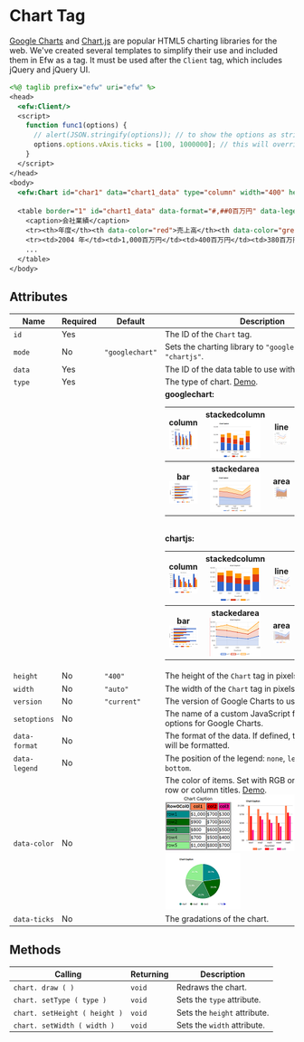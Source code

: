 # Chart Tag

[Google Charts](https://developers.google.com/chart/) and [Chart.js](https://www.chartjs.org/) are popular HTML5 charting libraries for the web. We've created several templates to simplify their use and included them in Efw as a tag. It must be used after the `Client` tag, which includes jQuery and jQuery UI.

```jsp
<%@ taglib prefix="efw" uri="efw" %>
<head>
  <efw:Client/>
  <script>
    function func1(options) {
      // alert(JSON.stringify(options)); // to show the options as string.
      options.options.vAxis.ticks = [100, 1000000]; // this will override the data-ticks attribute
    }
  </script>
</head>
<body>
  <efw:Chart id="char1" data="chart1_data" type="column" width="400" height="250" version="45.2" setoptions="func1" /> // or efw:chart, efw:CHART

  <table border="1" id="chart1_data" data-format="#,##0百万円" data-legend="bottom" data-ticks="100,1000000">
    <caption>会社業績</caption>
    <tr><th>年度</th><th data-color="red">売上高</th><th data-color="green">営業利益</th><th data-color="blue">経常利益</th></tr>
    <tr><td>2004 年</td><td>1,000百万円</td><td>400百万円</td><td>380百万円</td></tr>
    ...
  </table>
</body>
```

## Attributes

| Name | Required | Default | Description |
|---|---|---|---|
| `id` | Yes |  | The ID of the `Chart` tag. |
| `mode` | No | `"googlechart"` | Sets the charting library to `"googlechart"` or `"chartjs"`. |
| `data` | Yes |  | The ID of the data table to use with the `Chart` tag. |
| `type` | Yes |  | The type of chart. [Demo](https://efwgrp.github.io/efw4.X/help/chart/chartSampleTypes.html). |
|  |  |  | **googlechart:**<br><table><tr><th>column<br>![Column Chart](../img/chart/gl_column.png)</th><th>stackedcolumn<br>![Stacked Column Chart](../img/chart/gl_stackedcolumn.png)</th><th>line<br>![Line Chart](../img/chart/gl_line.png)</th><th>pie<br>![Pie Chart](../img/chart/gl_pie.png)</th><th>donut<br>![Donut Chart](../img/chart/gl_donut.png)</th></tr><tr><th>bar<br>![Bar Chart](../img/chart/gl_bar.png)</th><th>stackedarea<br>![Stacked Area Chart](../img/chart/gl_stackedarea.png)</th><th>area<br>![Area Chart](../img/chart/gl_area.png)</th><th>scatter<br>![Scatter Chart](../img/chart/gl_scatter.png)</th></tr></table><br>**chartjs:**<br><table><tr><th>column<br>![Column Chart](../img/chart/js_column.png)</th><th>stackedcolumn<br>![Stacked Column Chart](../img/chart/js_stackedcolumn.png)</th><th>line<br>![Line Chart](../img/chart/js_line.png)</th><th>pie<br>![Pie Chart](../img/chart/js_pie.png)</th><th>donut<br>![Donut Chart](../img/chart/js_donut.png)</th></tr><tr><th>bar<br>![Bar Chart](../img/chart/js_bar.png)</th><th>stackedarea<br>![Stacked Area Chart](../img/chart/js_stackedarea.png)</th><th>area<br>![Area Chart](../img/chart/js_area.png)</th><th>scatter<br>![Scatter Chart](../img/chart/js_scatter.png)</th><th>radar<br>![Radar Chart](../img/chart/js_radar.png)</th></tr></table> |
| `height` | No | `"400"` | The height of the `Chart` tag in pixels. |
| `width` | No | `"auto"` | The width of the `Chart` tag in pixels. |
| `version` | No | `"current"` | The version of Google Charts to use. |
| `setoptions` | No |  | The name of a custom JavaScript function to set options for Google Charts. |
| `data-format` | No |  | The format of the data. If defined, the tooltip data will be formatted. |
| `data-legend` | No |  | The position of the legend: `none`, `left`, `right`, `top`, or `bottom`. |
| `data-color` | No |  | The color of items. Set with RGB or color names in row or column titles. [Demo](https://efwgrp.github.io/efw4.X/help/chart/chartSampleColors.html).<br>![Data Table](../img/chart/table.png)![Chart 1](../img/chart/chart1.png)![Chart 2](../img/chart/chart2.png) |
| `data-ticks` | No |  | The gradations of the chart. |

## Methods

| Calling | Returning | Description |
|---|---|---|
| `chart. draw ( )` | `void` | Redraws the chart. |
| `chart. setType ( type )` | `void` | Sets the `type` attribute. |
| `chart. setHeight ( height )` | `void` | Sets the `height` attribute. |
| `chart. setWidth ( width )` | `void` | Sets the `width` attribute. |
